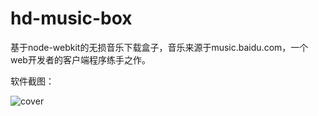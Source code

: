 hd-music-box
============

基于node-webkit的无损音乐下载盒子，音乐来源于music.baidu.com，一个web开发者的客户端程序练手之作。

软件截图：

![cover](https://raw.githubusercontent.com/izyn/hd-music-box/master/Cover.jpg)